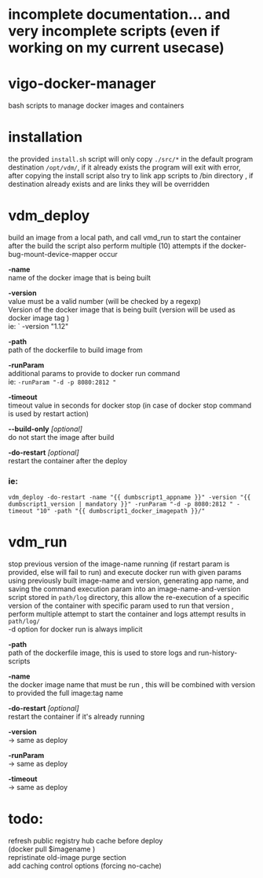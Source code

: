 # incomplete documentation... and very incomplete scripts (even if working on my current usecase)

# vigo-docker-manager
bash scripts to manage docker images and containers

# installation  
the provided `install.sh` script will only copy `./src/*` in
the default program destination `/opt/vdm/`, if it already exists
the program will exit with error, after copying the install script also try to link
app scripts to /bin directory , if destination already exists and are links they will be overridden


# vdm_deploy

build an image from a local path, and call vmd_run to start the container after the build 
the script also perform multiple (10) attempts if the docker-bug-mount-device-mapper occur
 

**-name**  
 name of the docker image that is being built  

**-version**  
value must be a valid number (will be checked by a regexp)  
Version of the docker image that is being built (version will be used as docker image tag )  
ie: ` -version "1.12"  

**-path**  
 path of the dockerfile to build image from  

**-runParam**  
  additional params to provide to docker run command  
  ie: ` -runParam "-d -p 8080:2812 " `  

**-timeout**  
 timeout value in seconds for docker stop (in case of docker stop command is used by restart action)  

**--build-only** *[optional]*  
 do not start the image after build  

**-do-restart** *[optional]*  
 restart the container after the deploy  


### ie:
`
vdm_deploy -do-restart -name "{{ dumbscript1_appname }}" -version "{{ dumbscript1_version | mandatory }}" -runParam "-d -p 8080:2812 " -timeout "10" -path "{{ dumbscript1_docker_imagepath }}/"
`


# vdm_run    
stop previous version of the image-name running (if restart param is provided, else will fail to run) and execute docker run with given params using previously built image-name and version,
 generating app name, and saving the command execution param into an image-name-and-version script
 stored in `path/log` directory, this allow the re-execution of a specific version of the container with specific param used to run that version
 , perform multiple attempt to start the container and logs attempt results in `path/log/`  
 -d option for docker run is always implicit 


**-path**  
 path of the dockerfile image, this is used to store logs and run-history-scripts
    
**-name**  
 the docker image name that must be run , this will be combined with version to provided the full image:tag name   
  
**-do-restart** *[optional]*  
 restart the container if it's already running   

**-version**  
 -> same as deploy  
 
**-runParam**  
  -> same as deploy

**-timeout**  
  -> same as deploy


# todo:
refresh public registry hub cache before deploy  
(docker pull $imagename )  
repristinate old-image purge section  
add caching control options (forcing no-cache)     
